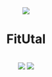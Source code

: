 <div align=center><img src="https://i98.servimg.com/u/f98/12/25/64/56/logo10.png">
<br> <h1>FitUtal</h1></div>

<br>
<div align=center>
<img src='https://img.shields.io/badge/Version-1.0_alpha-13696F?style=for-the-badge&logo=csharp&logoColor=ffffff'>
<img src='https://img.shields.io/badge/.NET Core-v3.1-CB3837?style=for-the-badge&logo=visualstudio&logoColor='>
</div>